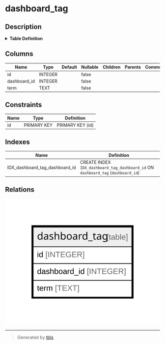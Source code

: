 # dashboard_tag

## Description

<details>
<summary><strong>Table Definition</strong></summary>

```sql
CREATE TABLE `dashboard_tag` (
`id` INTEGER PRIMARY KEY AUTOINCREMENT NOT NULL
, `dashboard_id` INTEGER NOT NULL
, `term` TEXT NOT NULL
)
```

</details>

## Columns

| Name | Type | Default | Nullable | Children | Parents | Comment |
| ---- | ---- | ------- | -------- | -------- | ------- | ------- |
| id | INTEGER |  | false |  |  |  |
| dashboard_id | INTEGER |  | false |  |  |  |
| term | TEXT |  | false |  |  |  |

## Constraints

| Name | Type | Definition |
| ---- | ---- | ---------- |
| id | PRIMARY KEY | PRIMARY KEY (id) |

## Indexes

| Name | Definition |
| ---- | ---------- |
| IDX_dashboard_tag_dashboard_id | CREATE INDEX `IDX_dashboard_tag_dashboard_id` ON `dashboard_tag` (`dashboard_id`) |

## Relations

![er](dashboard_tag.svg)

---

> Generated by [tbls](https://github.com/k1LoW/tbls)
